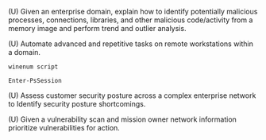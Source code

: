 
(U) Given an enterprise domain, explain how to identify potentially malicious processes, connections, libraries, and other malicious code/activity from a memory image and perform trend and outlier analysis.

(U) Automate advanced and repetitive tasks on remote workstations within a domain.
```
winenum script

Enter-PsSession
```
(U) Assess customer security posture across a complex enterprise network to Identify security posture shortcomings.

(U) Given a vulnerability scan and mission owner network information prioritize vulnerabilities for action.